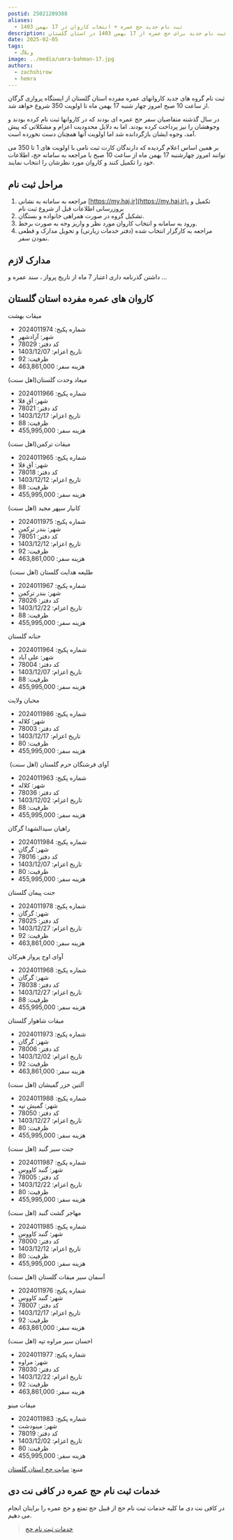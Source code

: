 ```yaml
---
postid: 25021209388
aliases:
  - ثبت نام جدید حج عمره + انتخاب کاروان در 17 بهمن 1403
description: شروع ثبت نام جدید برای حج عمره از 17 بهمن 1403 در استان گلستان
date: 2025-02-05
tags:
  - وبلاگ
image: ../media/umra-bahman-17.jpg
authors:
  - zachshirow
  - hemra
---
```


ثبت نام گروه های جدید کاروانهای عمره مفرده استان گلستان از ایستگاه پروازی گرگان از ساعت 10 صبح امروز چهار شنبه 17 بهمن ماه تا اولویت 350 شروع خواهد شد.

در سال گذشته متقاضیان سفر حج عمره ای بودند که در کاروانها ثبت نام کرده بودند و وجوهشان را نیز پرداخت کرده بودند. اما به دلایل محدودیت اعزام و مشکلاتی که پیش آمد، وجوه ایشان بازگردانده شد اما اولویت آنها همچنان دست نخورده است. 

بر همین اساس اعلام گردیده که دارندگان کارت ثبت نامی با اولویت های 1 تا 350 می توانند امروز چهارشنبه 17 بهمن ماه از ساعت 10 صبح با مراجعه به سامانه حج، اطلاعات خود را تکمیل کنند و کاروان مورد نظرشان را انتخاب نمایند. 

## مراحل ثبت نام

1. مراجعه به سامانه به نشانی [https://my.haj.ir](https://my.haj.ir)، تکمیل و بروزرسانی اطلاعات قبل از شروع ثبت نام
2. تشکیل گروه‌ در صورت همراهی خانواده و بستگان.
3. ورود به سامانه و انتخاب کاروان مورد نظر و واریز وجه به صورت برخط.
4. مراجعه به کارگزار انتخاب شده (دفتر خدمات زیارتی) و تحویل مدارک و قطعی نمودن سفر.

## مدارک لازم

داشتن گذرنامه داری اعتبار 7 ماه از تاریخ پرواز ، سند عمره و ...

## کاروان های عمره مفرده استان گلستان 


میقات بهشت
- شماره پکیج: 2024011974
- شهر: آزادشهر
- کد دفتر: 78029
- تاریخ اعزام: 1403/12/07
- ظرفیت: 92
- هزینه سفر: 463,861,000


میعاد وحدت گلستان(اهل سنت)
- شماره پکیج: 2024011966
- شهر: آق قلا
- کد دفتر: 78021
- تاریخ اعزام: 1403/12/17
- ظرفیت: 88
- هزینه سفر: 455,995,000


میقات ترکمن(اهل سنت)
- شماره پکیج: 2024011965
- شهر: آق قلا
- کد دفتر: 78018
- تاریخ اعزام: 1403/12/12
- ظرفیت: 88
- هزینه سفر: 455,995,000

کانیار س‍پهر مجید (اهل سنت)
- شماره پکیج: 2024011975
- شهر: بندر ترکمن
- کد دفتر: 78051
- تاریخ اعزام: 1403/12/12
- ظرفیت: 92
- هزینه سفر: 463,861,000

 طلیعه هدایت گلستان (اهل سنت)
- شماره پکیج: 2024011967
- شهر: بندر ترکمن
- کد دفتر: 78026
- تاریخ اعزام: 1403/12/22
- ظرفیت: 88
- هزینه سفر: 455,995,000

حنانه گلستان
- شماره پکیج: 2024011964
- شهر: علی آباد
- کد دفتر: 78004
- تاریخ اعزام: 1403/12/07
- ظرفیت: 88
- هزینه سفر: 455,995,000

محبان ولایت
- شماره پکیج: 2024011986
- شهر: کلاله
- کد دفتر: 78003
- تاریخ اعزام: 1403/12/17
- ظرفیت: 80
- هزینه سفر: 455,995,000

 آوای فرشتگان حرم گلستان (اهل سنت)
- شماره پکیج: 2024011963
- شهر: کلاله
- کد دفتر: 78036
- تاریخ اعزام: 1403/12/02
- ظرفیت: 88
- هزینه سفر: 455,995,000

راهیان سیدالشهدا گرگان
- شماره پکیج: 2024011984
- شهر: گرگان
- کد دفتر: 78016
- تاریخ اعزام: 1403/12/07
- ظرفیت: 80
- هزینه سفر: 455,995,000

جنت پیمان گلستان
- شماره پکیج: 2024011978
- شهر: گرگان
- کد دفتر: 78025
- تاریخ اعزام: 1403/12/27
- ظرفیت: 92
- هزینه سفر: 463,861,000

آوای اوج پرواز هیرکان
- شماره پکیج: 2024011968
- شهر: گرگان
- کد دفتر: 78038
- تاریخ اعزام: 1403/12/27
- ظرفیت: 88
- هزینه سفر: 455,995,000

میقات شاهوار گلستان
- شماره پکیج: 2024011973
- شهر: گرگان
- کد دفتر: 78006
- تاریخ اعزام: 1403/12/02
- ظرفیت: 92
- هزینه سفر: 463,861,000


آلتین خزر گمیشان (اهل سنت)
- شماره پکیج: 2024011988
- شهر: گمیش تپه
- کد دفتر: 78050
- تاریخ اعزام: 1403/12/27
- ظرفیت: 80
- هزینه سفر: 455,995,000

جنت سیر گنبد (اهل سنت)
- شماره پکیج: 2024011987
- شهر: گنبد کاووس
- کد دفتر: 78005
- تاریخ اعزام: 1403/12/22
- ظرفیت: 80
- هزینه سفر: 455,995,000

مهاجر گشت گنبد (اهل سنت)
- شماره پکیج: 2024011985
- شهر: گنبد کاووس
- کد دفتر: 78000
- تاریخ اعزام: 1403/12/12
- ظرفیت: 80
- هزینه سفر: 455,995,000

آسمان سیر میقات گلستان (اهل سنت)
- شماره پکیج: 2024011976
- شهر: گنبد کاووس
- کد دفتر: 78007
- تاریخ اعزام: 1403/12/17
- ظرفیت: 92
- هزینه سفر: 463,861,000

احسان سیر مراوه تپه (اهل سنت)
- شماره پکیج: 2024011977
- شهر: مراوه
- کد دفتر: 78030
- تاریخ اعزام: 1403/12/22
- ظرفیت: 92
- هزینه سفر: 463,861,000

میقات مینو
- شماره پکیج: 2024011983
- شهر: مینودشت
- کد دفتر: 78019
- تاریخ اعزام: 1403/12/02
- ظرفیت: 80
- هزینه سفر: 455,995,000

منبع: [سایت حج استان گلستان](https://golestan.haj.ir/%D8%AE%D8%A8%D8%B1%DA%AF%D8%B2%D8%A7%D8%B1%DB%8C/articleType/ArticleView/articleId/3126/%D8%A7%D8%BA%D8%A7%D8%B2-%D8%AB%D8%A8%D8%AA-%D9%86%D8%A7%D9%85-%DA%AF%D8%B1%D9%88%D9%87-%D9%87%D8%A7%DB%8C-%D8%AC%D8%AF%DB%8C%D8%AF-%D8%B9%D9%85%D8%B1%D9%87-%D9%85%D9%81%D8%B1%D8%AF%D9%87-%D8%A7%D8%B3%D8%AA%D8%A7%D9%86-%DA%AF%D9%84%D8%B3%D8%AA%D8%A7%D9%86-%D8%A7%D8%B2-%D8%A7%D9%85%D8%B1%D9%88%D8%B2%DA%86%D9%87%D8%A7%D8%B1%D8%B4%D9%86%D8%A8%D9%87)

## خدمات ثبت نام حج عمره در کافی نت دی

در کافی نت دی ما کلیه خدمات ثبت نام حج از قبیل حج تمتع و حج عمره را برایتان انجام می دهیم. 

> [خدمات ثبت نام حج](../services/haj-signup.md)


